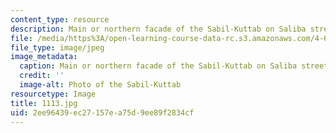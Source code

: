 ```yaml
---
content_type: resource
description: Main or northern facade of the Sabil-Kuttab on Saliba street.
file: /media/https%3A/open-learning-course-data-rc.s3.amazonaws.com/4-614-religious-architecture-and-islamic-cultures-fall-2002/2ee96439ec27157ea75d9ee89f2834cf_1113.jpg
file_type: image/jpeg
image_metadata:
  caption: Main or northern facade of the Sabil-Kuttab on Saliba street.
  credit: ''
  image-alt: Photo of the Sabil-Kuttab
resourcetype: Image
title: 1113.jpg
uid: 2ee96439-ec27-157e-a75d-9ee89f2834cf
---
```

